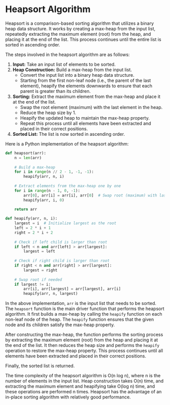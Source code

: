# Heapsort Algorithm

Heapsort is a comparison-based sorting algorithm that utilizes a binary heap data structure. It works by creating a max-heap from the input list, repeatedly extracting the maximum element (root) from the heap, and placing it at the end of the list. This process continues until the entire list is sorted in ascending order.

The steps involved in the heapsort algorithm are as follows:

1. **Input:** Take an input list of elements to be sorted.
2. **Heap Construction:** Build a max-heap from the input list.
   - Convert the input list into a binary heap data structure.
   - Starting from the first non-leaf node (i.e., the parent of the last element), heapify the elements downwards to ensure that each parent is greater than its children.
3. **Sorting:** Extract the maximum element from the max-heap and place it at the end of the list.
   - Swap the root element (maximum) with the last element in the heap.
   - Reduce the heap size by 1.
   - Heapify the updated heap to maintain the max-heap property.
   - Repeat this process until all elements have been extracted and placed in their correct positions.
4. **Sorted List:** The list is now sorted in ascending order.

Here is a Python implementation of the heapsort algorithm:

```python
def heapsort(arr):
    n = len(arr)
    
    # Build a max-heap
    for i in range(n // 2 - 1, -1, -1):
        heapify(arr, n, i)
    
    # Extract elements from the max-heap one by one
    for i in range(n - 1, 0, -1):
        arr[0], arr[i] = arr[i], arr[0]  # Swap root (maximum) with last element
        heapify(arr, i, 0)
    
    return arr

def heapify(arr, n, i):
    largest = i  # Initialize largest as the root
    left = 2 * i + 1
    right = 2 * i + 2
    
    # Check if left child is larger than root
    if left < n and arr[left] > arr[largest]:
        largest = left
    
    # Check if right child is larger than root
    if right < n and arr[right] > arr[largest]:
        largest = right
    
    # Swap root if needed
    if largest != i:
        arr[i], arr[largest] = arr[largest], arr[i]
        heapify(arr, n, largest)
```

In the above implementation, `arr` is the input list that needs to be sorted. The `heapsort` function is the main driver function that performs the heapsort algorithm. It first builds a max-heap by calling the `heapify` function on each non-leaf node of the heap. The `heapify` function ensures that the given node and its children satisfy the max-heap property.

After constructing the max-heap, the function performs the sorting process by extracting the maximum element (root) from the heap and placing it at the end of the list. It then reduces the heap size and performs the `heapify` operation to restore the max-heap property. This process continues until all elements have been extracted and placed in their correct positions.

Finally, the sorted list is returned.

The time complexity of the heapsort algorithm is O(n log n), where n is the number of elements in the input list. Heap construction takes O(n) time, and extracting the maximum element and heapifying take O(log n) time, and these operations are performed n times. Heapsort has the advantage of an in-place sorting algorithm with relatively good performance.